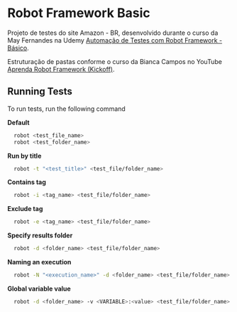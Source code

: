 # Robot Framework Basic

Projeto de testes do site Amazon - BR, desenvolvido durante o curso da May Fernandes na Udemy [Automação de Testes com Robot Framework - Básico](https://www.udemy.com/course/automacao-de-testes-com-robot-framework-basico/).

Estruturação de pastas conforme o curso da Bianca Campos no YouTube [Aprenda Robot Framework (Kickoff)](https://youtu.be/cQbP3qsHnI0?si=IjGQ9qvfYBKeNr3_).

## Running Tests

To run tests, run the following command

**Default**

```bash
  robot <test_file_name>
  robot <test_folder_name>
```

**Run by title**

```bash
  robot -t "<test_title>" <test_file/folder_name>
```

**Contains tag**

```bash
  robot -i <tag_name> <test_file/folder_name>
```

**Exclude tag**

```bash
  robot -e <tag_name> <test_file/folder_name>
```

**Specify results folder**

```bash
  robot -d <folder_name> <test_file/folder_name>
```

**Naming an execution**

```bash
  robot -N "<execution_name>" -d <folder_name> <test_file/folder_name>
```

**Global variable value**

```bash
  robot -d <folder_name> -v <VARIABLE>:<value> <test_file/folder_name>

```
